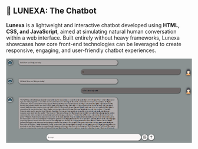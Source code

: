 ## 🌟 LUNEXA: The Chatbot

**Lunexa** is a lightweight and interactive chatbot developed using **HTML, CSS, and JavaScript**, aimed at simulating natural human conversation within a web interface. Built entirely without heavy frameworks, Lunexa showcases how core front-end technologies can be leveraged to create responsive, engaging, and user-friendly chatbot experiences.




![lunexa](https://github.com/jahnavi200431/Lunexa/blob/7fe01278f7ebb44c58315f29db322d0d6f94c660/Screenshot%202025-06-04%20203520.png)
